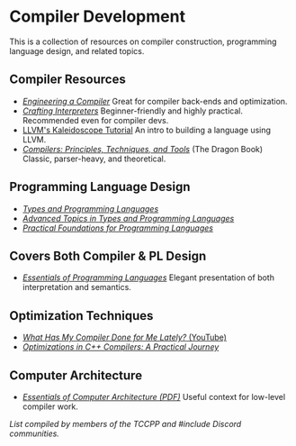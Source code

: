 # Compiler Development
This is a collection of resources on compiler construction, programming language design, and related topics.

## Compiler Resources
- [_Engineering a Compiler_](https://www.elsevier.com/books/engineering-a-compiler/cooper/978-0-12-815412-0) Great for compiler back-ends and optimization.
- [_Crafting Interpreters_](https://craftinginterpreters.com/) Beginner-friendly and highly practical. Recommended even for compiler devs.
- [LLVM's Kaleidoscope Tutorial](https://llvm.org/docs/tutorial/) An intro to building a language using LLVM.
- [_Compilers: Principles, Techniques, and Tools_](https://www.amazon.com/Compilers-Principles-Techniques-Tools-2nd/dp/0321486811) (The Dragon Book) Classic, parser-heavy, and theoretical.

## Programming Language Design
- [_Types and Programming Languages_](https://www.cis.upenn.edu/~bcpierce/tapl)
- [_Advanced Topics in Types and Programming Languages_](https://direct.mit.edu/books/book/2718/Advanced-Topics-in-Types-and-Programming-Languages)
- [_Practical Foundations for Programming Languages_](http://www.cs.cmu.edu/~rwh/pfpl/)

## Covers Both Compiler & PL Design
- [_Essentials of Programming Languages_](https://eopl3.com/) Elegant presentation of both interpretation and semantics.

## Optimization Techniques
- [_What Has My Compiler Done for Me Lately?_ (YouTube)](https://www.youtube.com/watch?v=bSkpMdDe4g4)
- [_Optimizations in C++ Compilers: A Practical Journey_](https://dl.acm.org/doi/pdf/10.1145/3371595.3372264)

## Computer Architecture
- [_Essentials of Computer Architecture (PDF)_](https://github.com/ccceye/computer-book/blob/master/Essentials%20of%20Computer%20Architecture%2C%202nd%20Edition.pdf) Useful context for low-level compiler work.

_List compiled by members of the TCCPP and #include Discord communities._